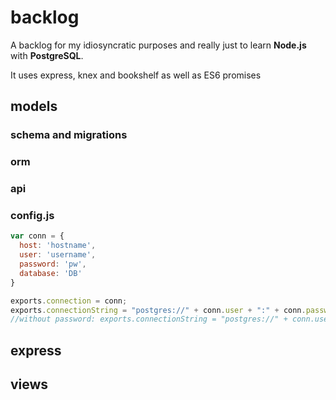 # backlog

A backlog for my idiosyncratic purposes and really just to learn **Node.js** with **PostgreSQL**.

It uses express, knex and bookshelf as well as ES6 promises

## models
### schema and migrations
### orm
### api
### config.js
```js
var conn = {
  host: 'hostname',
  user: 'username',
  password: 'pw',
  database: 'DB'
}

exports.connection = conn;
exports.connectionString = "postgres://" + conn.user + ":" + conn.password + "@" + conn.host + "/" + conn.database;
//without password: exports.connectionString = "postgres://" + conn.user + "@" + conn.host + "/" + conn.database;
```
## express
## views

